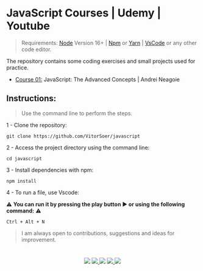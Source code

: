 # JavaScript Courses | Udemy | Youtube

> Requirements:
[Node](https://nodejs.org/en/) Version 16+ |
[Npm](https://www.npmjs.com/) or
[Yarn](https://yarnpkg.com/) |
[VsCode](https://code.visualstudio.com/download) or any other code editor.

The repository contains some coding exercises and small projects used for practice.

- [Course 01:](https://github.com/VitorSoer/javascript/tree/main/course-01)
JavaScript: The Advanced Concepts | Andrei Neagoie


## Instructions:
> Use the command line to perform the steps.

1 - Clone the repository:
```console
git clone https://github.com/VitorSoer/javascript
```

2 - Access the project directory using the command line:
```console
cd javascript
```

3 - Install dependencies with npm:
```console
npm install
```

4 - To run a file, use Vscode:

⚠ **You can run it by pressing the play button ▶ or using the following command:** ⚠
```console
Ctrl + Alt + N
```

> I am always open to contributions, suggestions and ideas for improvement.

#

<div align="center">
  <a href="https://www.linkedin.com/in/vitoralbergaria/" target="_blank"><img src="https://img.shields.io/badge/-LinkedIn-%230077B5?style=for-the-badge&logo=linkedin&logoColor=white" target="_blank"></a>
  <a href="https://bit.ly/3qzDRe3" target="_blank"><img src="https://img.shields.io/badge/WhatsApp-25D366?style=for-the-badge&logo=whatsapp&logoColor=white" target="_blank">
  <a href = "mailto:contato.soer@gmail.com"><img src="https://img.shields.io/badge/Gmail-D14836?style=for-the-badge&logo=gmail&logoColor=white" target="_blank"></a>
  <a href="https://discord.gg/et9Be2NJ" target="_blank"><img src="https://img.shields.io/badge/Discord-7289DA?style=for-the-badge&logo=discord&logoColor=white" target="_blank">
  <a href="https://figma.com/@VitorSoer" target="_blank"><img src="https://img.shields.io/badge/Figma-F24E1E?style=for-the-badge&logo=figma&logoColor=white" target="_blank">
</div>
